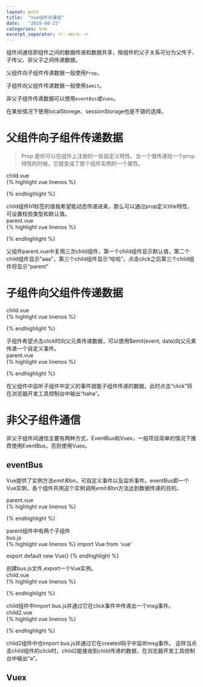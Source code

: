 ```yaml
---
layout: post
title:  "Vue组件间通信"
date:   "2018-08-22"
categories: Vue
excerpt_separator: <!--more-->
---
```


组件间通信即组件之间的数据传递和数据共享，按组件的父子关系可分为父传子、子传父、非父子之间传递数据。<!--more-->

父组件向子组件传递数据一般使用```Prop```。

子组件向父组件传递数据一般使用```$emit```。

非父子组件传递数据可以使用```eventBus```或```Vuex```。

在某些情况下使用localStorege、sessionStorage也是不错的选择。

# 父组件向子组件传递数据
> Prop 是你可以在组件上注册的一些自定义特性。当一个值传递给一个prop特性的时候，它就变成了那个组件实例的一个属性。

<div class="code-wrapper">
<div class="title">
<span class="text">child.vue</span>
</div>
{% highlight vue linenos %}
<template>
  <div class="child">
    <h1>{{title}}</h1>
  </div>
</template>

<script>
export default {
  name: 'Child',

  props: {
    title: {
      type: String,
      default: 'child'
    }
  }
}
</script>
{% endhighlight %}
</div>
child组件h1标签的值我希望能动态传递进来，那么可以通过prop定义title特性，可设置校验类型和默认值。


<div class="code-wrapper">
<div class="title">
<span class="text">parent.vue</span>
</div>
{% highlight vue linenos %}
<template>
  <div class="parent">
    <child></child>
    <child title="aaa"></child>
    <child :title="title"></child>
    <a href="#" @click="title = 'parent';">click</a>
  </div>
</template>

<script>
import Child from './child'

export default {
  components: {
    Child
  },

  data () {
    return {
      title: 'haha'
    }
  }
}
</script>
{% endhighlight %}
</div>
父组件parent.vue中复用三次child组件，第一个child组件显示默认值，第二个child组件显示"aaa"，第三个child组件显示“哈哈”，点击click之后第三个child组件将显示“parent”


# 子组件向父组件传递数据


<div class="code-wrapper">
<div class="title">
<span class="text">child.vue</span>
</div>
{% highlight vue linenos %}
<template>
  <div class="child">
    <a href="#" @click="$emit('msg', 'haha');">click</a>
  </div>
</template>

<script>
export default {
  name: 'Child'
}
</script>
{% endhighlight %}
</div>
子组件希望点击click时向父元素传递数据，可以使用$emit(event, data)向父元素传递一个自定义事件。

<div class="code-wrapper">
<div class="title">
<span class="text">parent.vue</span>
</div>
{% highlight vue linenos %}
<template>
  <div class="parent">
    <child @msg="handleMsgEvent"></child>
  </div>
</template>

<script>
import Child from './child'

export default {
  components: {
    Child
  },

  methods: {
    handleMsgEvent (msg) {
      console.log(msg)
    }
  }
}
</script>
{% endhighlight %}
</div>
在父组件中监听子组件中定义的事件就能子组件传递的数据，此时点击“click”将在浏览器开发工具控制台中输出“haha”。


# 非父子组件通信

非父子组件间通信主要有两种方式，EventBus和Vuex，一般项目简单的情况下推荐使用EventBus，否则使用Vuex。

## eventBus

Vue提供了实例方法$emit和$on，可自定义事件以及监听事件。eventBus即一个Vue实例，各个组件共用这个实例调用$emit和$on方法达到数据传递的目的。

<div class="code-wrapper">
<div class="title">
<span class="text">parent.vue</span>
</div>
{% highlight vue linenos %}
<template>
  <div class="parent">
    <child></child>
    <child2></child2>
  </div>
</template>

<script>
import Child from './child'
import Child2 from './child2'

export default {
  components: {
    Child,
    Child2
  }
}
</script>
{% endhighlight %}
</div>
parent组件中有两个子组件

<div class="code-wrapper">
<div class="title">
<span class="text">bus.js</span>
</div>
{% highlight vue linenos %}
import Vue from 'vue'

export default new Vue()
{% endhighlight %}
</div>
创建bus.js文件,export一个Vue实例。

<div class="code-wrapper">
<div class="title">
<span class="text">child.vue</span>
</div>
{% highlight vue linenos %}
<template>
  <div class="child">
    <a href="#" @click="a">click</a>
  </div>
</template>

<script>
import Bus from './bus.js'

export default {
  name: 'Child',

  methods: {
    a () {
      Bus.$emit('msg', 'a')
    }
  }
}
</script>
{% endhighlight %}
</div>
child组件中import bus.js并通过它在click事件中传递出一个msg事件。

<div class="code-wrapper">
<div class="title">
<span class="text">child2.vue</span>
</div>
{% highlight vue linenos %}
<template>
  <div class="child2"></div>
</template>

<script>
import Bus from './bus.js'

export default {
  name: 'Child2',

  created () {
    Bus.$on('msg', (val) => {
      console.log(val)
    })
  }
}
</script>

{% endhighlight %}
</div>
child2组件中也import bus.js并通过它在created钩子中监听msg事件。
这样当点击child组件的click时，child2能接收到child传递的数据，在浏览器开发工具控制台中输出“a”。

## Vuex
